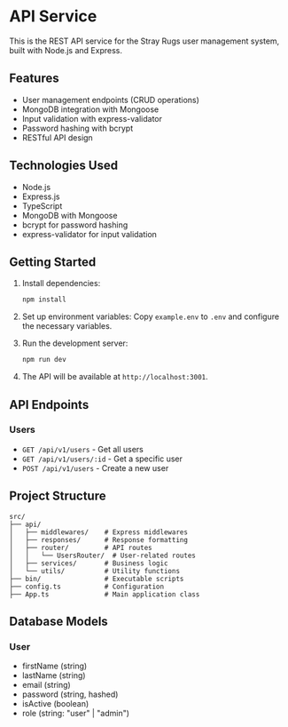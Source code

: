# API Service

This is the REST API service for the Stray Rugs user management system, built with Node.js and Express.

## Features

- User management endpoints (CRUD operations)
- MongoDB integration with Mongoose
- Input validation with express-validator
- Password hashing with bcrypt
- RESTful API design

## Technologies Used

- Node.js
- Express.js
- TypeScript
- MongoDB with Mongoose
- bcrypt for password hashing
- express-validator for input validation

## Getting Started

1. Install dependencies:
   ```bash
   npm install
   ```

2. Set up environment variables:
   Copy `example.env` to `.env` and configure the necessary variables.

3. Run the development server:
   ```bash
   npm run dev
   ```

4. The API will be available at `http://localhost:3001`.

## API Endpoints

### Users

- `GET /api/v1/users` - Get all users
- `GET /api/v1/users/:id` - Get a specific user
- `POST /api/v1/users` - Create a new user

## Project Structure

```
src/
├── api/
│   ├── middlewares/    # Express middlewares
│   ├── responses/      # Response formatting
│   ├── router/         # API routes
│   │   └── UsersRouter/  # User-related routes
│   ├── services/       # Business logic
│   └── utils/          # Utility functions
├── bin/                # Executable scripts
├── config.ts           # Configuration
├── App.ts              # Main application class
```

## Database Models

### User

- firstName (string)
- lastName (string)
- email (string)
- password (string, hashed)
- isActive (boolean)
- role (string: "user" | "admin")